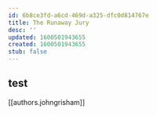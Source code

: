 ```yaml
---
id: 6b8ce3fd-a6cd-469d-a325-dfc0d814767e
title: The Runaway Jury
desc: ''
updated: 1600501943655
created: 1600501943655
stub: false
---
```


## test
[[authors.johngrisham]]
